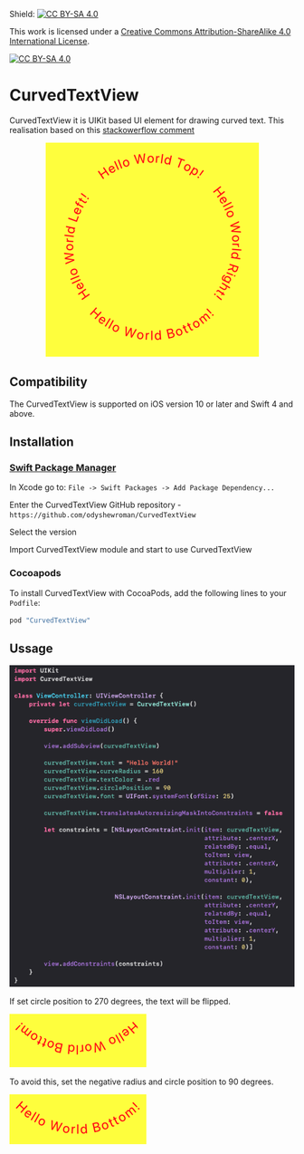 Shield: [![CC BY-SA 4.0][cc-by-sa-shield]][cc-by-sa]

This work is licensed under a
[Creative Commons Attribution-ShareAlike 4.0 International License][cc-by-sa].

[![CC BY-SA 4.0][cc-by-sa-image]][cc-by-sa]

[cc-by-sa]: http://creativecommons.org/licenses/by-sa/4.0/
[cc-by-sa-image]: https://licensebuttons.net/l/by-sa/4.0/88x31.png
[cc-by-sa-shield]: https://img.shields.io/badge/License-CC%20BY--SA%204.0-lightgrey.svg

# CurvedTextView

CurvedTextView it is UIKit based UI element for drawing curved text. This realisation based on this [stackowerflow comment](https://stackoverflow.com/a/32785652) 


<p align="center">
  <img src="/assets/example.png">
</p>

## Compatibility

The CurvedTextView is supported on iOS version 10 or later and Swift 4 and above.

## Installation


### [Swift Package Manager](https://github.com/apple/swift-package-manager)

In Xcode go to: ```File -> Swift Packages -> Add Package Dependency...```

Enter the CurvedTextView GitHub repository - ```https://github.com/odyshewroman/CurvedTextView```

Select the version

Import CurvedTextView module and start to use CurvedTextView

### Cocoapods
To install CurvedTextView with CocoaPods, add the following lines to your `Podfile`:

```ruby
pod "CurvedTextView"
```

## Ussage

<img src="/assets/usages_example.png">

If set circle position to 270 degrees, the text will be flipped.

<img src="/assets/flippedText.png">

To avoid this, set the negative radius and circle position to 90 degrees. 

<img src="/assets/rightText.png">
